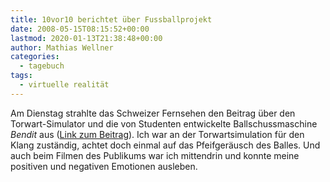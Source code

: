 ```yaml
---
title: 10vor10 berichtet über Fussballprojekt
date: 2008-05-15T08:15:52+00:00
lastmod: 2020-01-13T21:38:48+00:00
author: Mathias Wellner
categories:
  - tagebuch
tags:
  - virtuelle realität
---
```

Am Dienstag strahlte das Schweizer Fernsehen den Beitrag über den Torwart-Simulator und die von Studenten entwickelte Ballschussmaschine _Bendit_ aus ([Link zum Beitrag](http://tagesschau.sf.tv/nachrichten/archiv/2008/05/13/vermischtes/roboter_als_fussball_trainer)). Ich war an der Torwartsimulation für den Klang zuständig, achtet doch einmal auf das Pfeifgeräusch des Balles. Und auch beim Filmen des Publikums war ich mittendrin und konnte meine positiven und negativen Emotionen ausleben.